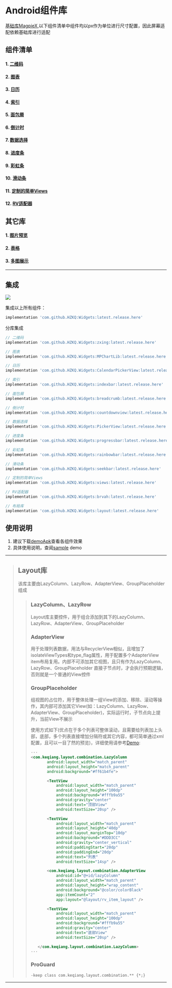 # Android组件库

[基础库MagpieX](https://github.com/zhouzhuo810/MagpieX),以下组件清单中组件均以px作为单位进行尺寸配置，因此屏幕适配依赖基础库进行适配

## 组件清单
#### 1. [二维码](zxing)
#### 2. [图表](MPChartLib)
#### 3. [日历](CalendarPickerView)
#### 4. [索引](indexbar)
#### 5. [面包屑](breadcrumb)
#### 6. [倒计时](countdownview)
#### 7. [数据选择](PickerView)
#### 8. [进度条](progressbar)
#### 9. [彩虹条](rainbowbar)
#### 10. [滑动条](seekbar)
#### 11. [定制的简单Views](views)
#### 12. [RV适配器](brvah)


## 其它库
#### 1. [图片预览](https://github.com/wanggaowan/PhotoPreview)
#### 2. [表格](https://github.com/wanggaowan/TableLite)
#### 3. [多图展示](https://github.com/zhouzhuo810/ZzImageBox)


---
## 集成

[![](https://jitpack.io/v/HZKQ/Widgets.svg)](https://jitpack.io/#HZKQ/Widgets)

集成以上所有组件：
```groovy
implementation 'com.github.HZKQ:Widgets:latest.release.here'
```

分库集成
```groovy
// 二维码
implementation 'com.github.HZKQ.Widgets:zxing:latest.release.here'

// 图表
implementation 'com.github.HZKQ.Widgets:MPChartLib:latest.release.here'

// 日历
implementation 'com.github.HZKQ.Widgets:CalendarPickerView:latest.release.here'

// 索引
implementation 'com.github.HZKQ.Widgets:indexbar:latest.release.here'

// 面包屑
implementation 'com.github.HZKQ.Widgets:breadcrumb:latest.release.here'

// 倒计时
implementation 'com.github.HZKQ.Widgets:countdownview:latest.release.here'

// 数据选择
implementation 'com.github.HZKQ.Widgets:PickerView:latest.release.here'

// 进度条
implementation 'com.github.HZKQ.Widgets:progressbar:latest.release.here'

// 彩虹条
implementation 'com.github.HZKQ.Widgets:rainbowbar:latest.release.here'

// 滑动条
implementation 'com.github.HZKQ.Widgets:seekbar:latest.release.here'

// 定制的简单Views
implementation 'com.github.HZKQ.Widgets:views:latest.release.here'

// RV适配器
implementation 'com.github.HZKQ.Widgets:brvah:latest.release.here'

// 布局库
implementation 'com.github.HZKQ.Widgets:layout:latest.release.here'
```

## 使用说明
1. 建议下载[demoApk](./app-debug.apk)查看各组件效果
2. 具体使用说明，查阅[sample](sample) demo

---
> ## Layout库
> 该库主要由LazyColumn、LazyRow、AdapterView、GroupPlaceholder组成
> 
>>### LazyColumn、LazyRow
>> Layout库主要控件，用于组合添加到其下的LazyColumn、LazyRow、AdapterView、GroupPlaceholder
>>
>>### AdapterView
>> 用于处理列表数据，用法与RecyclerView相似，且增加了isolateViewTypes和type_flag属性，用于配置多个AdapterView item布局复用。内部不可添加其它视图，且只有作为LazyColumn、LazyRow、GroupPlaceholder 直接子节点时，才会执行预期逻辑，否则就是一个普通的View控件
>>
>>### GroupPlaceholder
>> 组视图的占位符，用于整体处理一组View的添加、移除、滚动等操作，其内部可添加其它View(如：LazyColumn、LazyRow、AdapterView、GroupPlaceholder)，实际运行时，子节点向上提升，当前View不展示
>>
>> 使用方式如下(优点在于多个列表可整体滚动，且需要给列表加上头部，底部，多个列表直接增加分隔符或其它内容，都可简单通过xml配置，且可以一目了然的预览)，详细使用请参考[Demo](./sample/src/main/java/com/hzkq/widgets/layout):
>>```xml
>>···
>><com.keqiang.layout.combination.LazyColumn
>>        android:layout_width="match_parent"
>>        android:layout_height="match_parent"
>>        android:background="#ff61b4fe">
>>
>>        <TextView
>>            android:layout_width="match_parent"
>>            android:layout_height="100dp"
>>            android:background="#fffb9a55"
>>            android:gravity="center"
>>            android:text="顶部View"
>>            android:textSize="20sp" />
>>
>>        <TextView
>>            android:layout_width="match_parent"
>>            android:layout_height="40dp"
>>            android:layout_marginTop="10dp"
>>            android:background="#DDD3CC"
>>            android:gravity="center_vertical"
>>            android:paddingStart="20dp"
>>            android:paddingEnd="20dp"
>>            android:text="列表"
>>            android:textSize="14sp" />
>>
>>        <com.keqiang.layout.combination.AdapterView
>>            android:id="@+id/lazyColumn"
>>            android:layout_width="match_parent"
>>            android:layout_height="wrap_content"
>>            android:background="@color/colorBlack"
>>            app:itemCount="2"
>>            app:layout="@layout/rv_item_layout" />
>>
>>        <TextView
>>            android:layout_width="match_parent"
>>            android:layout_height="100dp"
>>            android:background="#fffb9a55"
>>            android:gravity="center"
>>            android:text="底部View"
>>            android:textSize="20sp" />
>>
>>    </com.keqiang.layout.combination.LazyColumn>
>>···
>>```
>> ### ProGuard
>> ```-keep class com.keqiang.layout.combination.** {*;}```
>>
---


